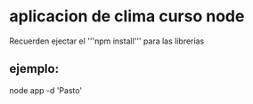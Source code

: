 # aplicacion de clima curso node

Recuerden ejectar el '''npm install''' para las librerias 

## ejemplo: 
node app -d 'Pasto'